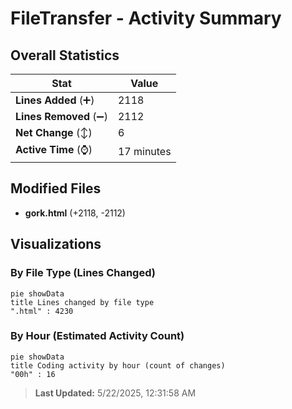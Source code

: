 # FileTransfer - Activity Summary 

## Overall Statistics

| Stat                   | Value                                                             |
| ---------------------- | ----------------------------------------------------------------- |
| **Lines Added** (➕)   | 2118                                          |
| **Lines Removed** (➖) | 2112                                        |
| **Net Change** (↕)    | 6                |
| **Active Time** (⌚)   | 17 minutes |


## Modified Files
- **gork.html** (+2118, -2112)

## Visualizations

### By File Type (Lines Changed)

```mermaid
pie showData
title Lines changed by file type
".html" : 4230
```

### By Hour (Estimated Activity Count)

```mermaid
pie showData
title Coding activity by hour (count of changes)
"00h" : 16
```


> **Last Updated:** 5/22/2025, 12:31:58 AM